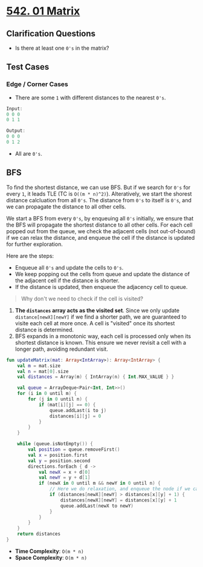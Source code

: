 # [542. 01 Matrix](https://leetcode.com/problems/01-matrix/)

## Clarification Questions
* Is there at least one `0's` in the matrix?
 
## Test Cases
### Edge / Corner Cases
* There are some `1` with different distances to the nearest `0's`.
```js
Input: 
0 0 0
0 1 1

Output: 
0 0 0
0 1 2
```
* All are `0's`.

## BFS
To find the shortest distance, we can use BFS. But if we search for `0's` for every `1`, it leads TLE (TC is `O((m * n)^2)`). Alteratively, we start the shorest distance calcluation from all `0's`. The distance from `0's` to itself is `0's`, and we can propagate the distance to all other cells.

We start a BFS from every `0's`, by enqueuing all `0's` initially, we ensure that the BFS will propagate the shortest distance to all other cells. For each cell popped out from the queue, we check the adjacent cells (not out-of-bound) if we can relax the distance, and enqueue the cell if the distance is updated for further exploration.

Here are the steps:
* Enqueue all `0's` and update the cells to `0's`.
* We keep popping out the cells from queue and update the distance of the adjacent cell if the distance is shorter.
* If the distance is updated, then enqueue the adjacency cell to queue.

> Why don't we need to check if the cell is visited?
1. **The `distances` array acts as the visited set**. Since we only update `distance[newX][newY]` if we find a shorter path, we are guaranteed to visite each cell at more once. A cell is "visited" once its shortest distance is determined.
2. BFS expands in a monotonic way, each cell is processed only when its shortest distance is known. This ensure we never revisit a cell with a longer path, avoiding redundant visit.

```kotlin
fun updateMatrix(mat: Array<IntArray>): Array<IntArray> {
    val m = mat.size
    val n = mat[0].size
    val distances = Array(m) { IntArray(n) { Int.MAX_VALUE } }

    val queue = ArrayDeque<Pair<Int, Int>>()
    for (i in 0 until m) {
        for (j in 0 until n) {
            if (mat[i][j] == 0) {
                queue.addLast(i to j)
                distances[i][j] = 0 
            }
        }
    }

    while (queue.isNotEmpty()) {
        val position = queue.removeFirst()
        val x = position.first
        val y = position.second
        directions.forEach { d -> 
            val newX = x + d[0]
            val newY = y + d[1]
            if (newX in 0 until m && newY in 0 until n) {
                // Here we do relaxation, and enqueue the node if we can relax.
                if (distances[newX][newY] > distances[x][y] + 1) {
                    distances[newX][newY] = distances[x][y] + 1
                    queue.addLast(newX to newY)
                }
            }
        }
    }
    return distances
}
```

* **Time Complexity**: `O(m * n)`
* **Space Complexity**: `O(m * n)`
